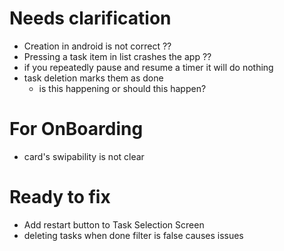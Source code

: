 # Needs clarification

- Creation in android is not correct ??
- Pressing a task item in list crashes the app ??
- if you repeatedly pause and resume a timer it will do nothing
- task deletion marks them as done
  - is this happening or should this happen?

# For OnBoarding

- card's swipability is not clear

# Ready to fix

- Add restart button to Task Selection Screen
- deleting tasks when done filter is false causes issues

